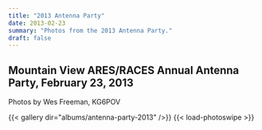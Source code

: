 ```yaml
---
title: "2013 Antenna Party"
date: 2013-02-23
summary: "Photos from the 2013 Antenna Party."
draft: false
---
```

## Mountain View ARES/RACES Annual Antenna Party, February 23, 2013

Photos by Wes Freeman, KG6POV

{{< gallery dir="albums/antenna-party-2013" />}} {{< load-photoswipe >}}
